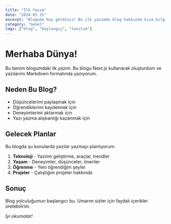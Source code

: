 ```yaml
---
title: "İlk Yazım"
date: "2024-01-15"
excerpt: "Bloguma hoş geldiniz! Bu ilk yazımda blog hakkında kısa bilgiler paylaşıyorum."
category: "Genel"
tags: ["blog", "başlangıç", "tanıtım"]
---
```


# Merhaba Dünya!

Bu benim blogumdaki ilk yazım. Bu blogu Next.js kullanarak oluşturdum ve yazılarımı Markdown formatında yazıyorum.

## Neden Bu Blog?

- Düşüncelerimi paylaşmak için
- Öğrendiklerimi kaydetmek için  
- Deneyimlerimi aktarmak için
- Yazı yazma alışkanlığı kazanmak için

## Gelecek Planlar

Bu blogda şu konularda yazılar yazmayı planlıyorum:

1. **Teknoloji** - Yazılım geliştirme, araçlar, trendler
2. **Yaşam** - Deneyimler, düşünceler, öneriler
3. **Öğrenme** - Yeni öğrendiğim şeyler
4. **Projeler** - Çalıştığım projeler hakkında

## Sonuç

Blog yolculuğumun başlangıcı bu. Umarım sizler için faydalı içerikler üretebilirim.

*İyi okumalar!*
